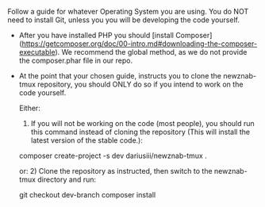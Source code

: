 Follow a guide for whatever Operating System you are using. You do NOT need to install Git, unless
you you will be developing the code yourself.

* After you have installed PHP you should [install Composer]
(https://getcomposer.org/doc/00-intro.md#downloading-the-composer-executable). We recommend the
global method, as we do not provide the composer.phar file in our repo.

* At the point that your chosen guide, instructs you to clone the newznab-tmux repository, you should
 	 ONLY do so if you intend to work on the code yourself.

 	Either:
	1) If you will not be working on the code (most people), you should run this command instead
	of cloning the repository (This will install the latest version of the stable code.):

	composer create-project -s dev dariusiii/newznab-tmux .

 	or: 2) Clone the repository as instructed, then switch to the newznab-tmux directory and run:

	git checkout dev-branch
	composer install




